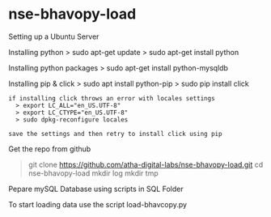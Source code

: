 # nse-bhavopy-load

Setting up a Ubuntu Server

  Installing python
    > sudo apt-get update
    > sudo apt-get install python

  Installing python packages
    > sudo apt-get install python-mysqldb

  Installing pip & click
    > sudo apt install python-pip
    > sudo pip install click

    if installing click throws an error with locales settings
      > export LC_ALL="en_US.UTF-8"
      > export LC_CTYPE="en_US.UTF-8"
      > sudo dpkg-reconfigure locales

    save the settings and then retry to install click using pip


Get the repo from github
  > git clone https://github.com/atha-digital-labs/nse-bhavopy-load.git
  > cd nse-bhavopy-load
  > mkdir log
  > mkdir tmp

Pepare mySQL Database using scripts in SQL Folder

To start loading data use the script load-bhavcopy.py
